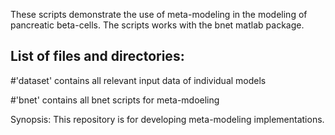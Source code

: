 These scripts demonstrate the use of meta-modeling in the modeling of pancreatic beta-cells.
The scripts works with the bnet matlab package.

## List of files and directories: 

#'dataset'	 contains all relevant input data of individual models

#'bnet'	 contains all bnet scripts for meta-mdoeling

Synopsis:
This repository is for developing meta-modeling implementations. 

